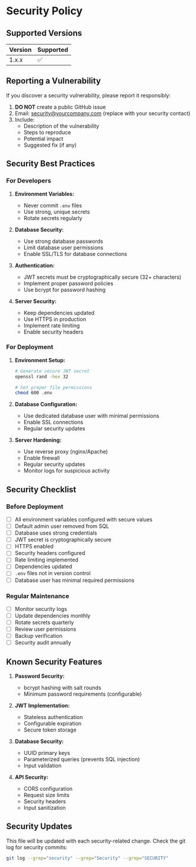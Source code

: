 # Security Policy

## Supported Versions

| Version | Supported          |
| ------- | ------------------ |
| 1.x.x   | :white_check_mark: |

## Reporting a Vulnerability

If you discover a security vulnerability, please report it responsibly:

1. **DO NOT** create a public GitHub issue
2. Email: security@yourcompany.com (replace with your security contact)
3. Include:
   - Description of the vulnerability
   - Steps to reproduce
   - Potential impact
   - Suggested fix (if any)

## Security Best Practices

### For Developers

1. **Environment Variables:**
   - Never commit `.env` files
   - Use strong, unique secrets
   - Rotate secrets regularly

2. **Database Security:**
   - Use strong database passwords
   - Limit database user permissions
   - Enable SSL/TLS for database connections

3. **Authentication:**
   - JWT secrets must be cryptographically secure (32+ characters)
   - Implement proper password policies
   - Use bcrypt for password hashing

4. **Server Security:**
   - Keep dependencies updated
   - Use HTTPS in production
   - Implement rate limiting
   - Enable security headers

### For Deployment

1. **Environment Setup:**
   ```bash
   # Generate secure JWT secret
   openssl rand -hex 32
   
   # Set proper file permissions
   chmod 600 .env
   ```

2. **Database Configuration:**
   - Use dedicated database user with minimal permissions
   - Enable SSL connections
   - Regular security updates

3. **Server Hardening:**
   - Use reverse proxy (nginx/Apache)
   - Enable firewall
   - Regular security updates
   - Monitor logs for suspicious activity

## Security Checklist

### Before Deployment

- [ ] All environment variables configured with secure values
- [ ] Default admin user removed from SQL
- [ ] Database uses strong credentials
- [ ] JWT secret is cryptographically secure
- [ ] HTTPS enabled
- [ ] Security headers configured
- [ ] Rate limiting implemented
- [ ] Dependencies updated
- [ ] `.env` files not in version control
- [ ] Database user has minimal required permissions

### Regular Maintenance

- [ ] Monitor security logs
- [ ] Update dependencies monthly
- [ ] Rotate secrets quarterly
- [ ] Review user permissions
- [ ] Backup verification
- [ ] Security audit annually

## Known Security Features

1. **Password Security:**
   - bcrypt hashing with salt rounds
   - Minimum password requirements (configurable)

2. **JWT Implementation:**
   - Stateless authentication
   - Configurable expiration
   - Secure token storage

3. **Database Security:**
   - UUID primary keys
   - Parameterized queries (prevents SQL injection)
   - Input validation

4. **API Security:**
   - CORS configuration
   - Request size limits
   - Security headers
   - Input sanitization

## Security Updates

This file will be updated with each security-related change. Check the git log for security commits:

```bash
git log --grep="security" --grep="Security" --grep="SECURITY"
```
